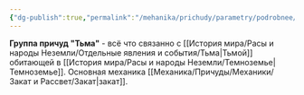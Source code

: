 ```yaml
---
{"dg-publish":true,"permalink":"/mehanika/prichudy/parametry/podrobnee/gruppy-prichud/gruppa-tma/"}
---
```


**Группа причуд "Тьма"** - всё что связанно с [[История мира/Расы и народы Неземли/Отдельные явления и события/Тьма\|Тьмой]] обитающей в [[История мира/Расы и народы Неземли/Темноземье\|Темноземье]]. Основная механика [[Механика/Причуды/Механики/Закат и Рассвет/Закат\|закат]]. 